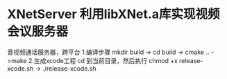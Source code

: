 # XNetServer  利用libXNet.a库实现视频会议服务器
音视频通话服务器，跨平台
1.编译步骤
mkdir build  -> cd build  -> cmake ..  ->make
2.生成xcode工程
cd 到当前目录，然后执行
chmod +x release-xcode.sh -> ./release-xcode.sh


